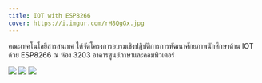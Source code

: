 ```yaml
---
title: IOT with ESP8266
cover: https://i.imgur.com/rH8QgGx.jpg
---
```


คณะเทคโนโลยีสารสนเทศ
ได้จัดโครงการอบรมเชิงปฏิบัติการการพัฒนาศักยภาพนักศึกษาด้าน IOT ด้วย ESP8266 ณ ห้อง 3203 อาคารศูนย์ภาษาและคอมพิวเตอร์

![](https://i.imgur.com/qWOCE0U.jpg)
![](https://i.imgur.com/G20nA7T.jpg)
![](https://i.imgur.com/UW8GhGM.jpg)
